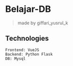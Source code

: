 # Belajar-DB
> made by giffari_yusrul_k

## Technologies
```
Frontend: VueJS
Backend: Python Flask
DB: Mysql
```
